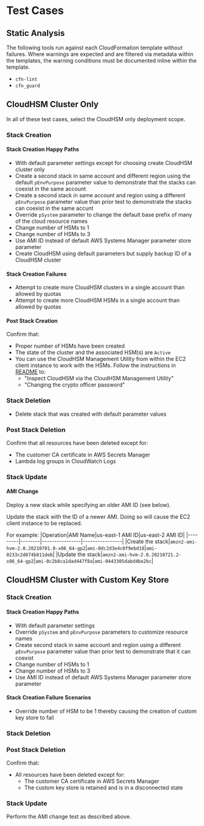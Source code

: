 # Test Cases

## Static Analysis

The following tools run against each CloudFormation template without failures. Where warnings are expected and are filtered via metadata within the templates, the warning conditions must be documented inline within the template.

* `cfn-lint` 
* `cfn_guard` 

## CloudHSM Cluster Only

In all of these test cases, select the CloudHSM only deployment scope.

### Stack Creation

#### Stack Creation Happy Paths

* With default parameter settings except for choosing create CloudHSM cluster only
* Create a second stack in same account and different region using the default `pEnvPurpose` parameter value to demonstrate that the stacks can coexist in the same account
* Create a second stack in same account and region using a different `pEnvPurpose` parameter value than prior test to demonstrate the stacks can coexist in the same accunt
* Override `pSystem` parameter to change the default base prefix of many of the cloud resource names
* Change number of HSMs to 1
* Change number of HSMs to 3
* Use AMI ID instead of default AWS Systems Manager parameter store parameter
* Create CloudHSM using default parameters but supply backup ID of a CloudHSM cluster

#### Stack Creation Failures

* Attempt to create more CloudHSM clusters in a single account than allowed by quotas
* Attempt to create more CloudHSM HSMs in a single account than allowed by quotas

#### Post Stack Creation

Confirm that:

* Proper number of HSMs have been created
* The state of the cluster and the associated HSM(s) are `Active`
* You can use the CloudHSM Management Utility from within the EC2 client instance to work with the HSMs. Follow the instructions in [README](./README.md) to:
  * "Inspect CloudHSM via the CloudHSM Management Utility"
  * "Changing the crypto officer password"

### Stack Deletion

* Delete stack that was created with default parameter values

### Post Stack Deletion

Confirm that all resources have been deleted except for:

* The customer CA certificate in AWS Secrets Manager
* Lambda log groups in CloudWatch Logs

### Stack Update

#### AMI Change

Deploy a new stack while specifying an older AMI ID (see below).

Update the stack with the ID of a newer AMI.  Doing so will cause the EC2 client instance to be replaced.

For example:
|Operation|AMI Name|us-east-1 AMI ID|us-east-2 AMI ID|
|---------|--------|----------------|----------------|
|Create the stack|`amzn2-ami-hvm-2.0.20210701.0-x86_64-gp2`|`ami-0dc2d3e4c0f9ebd18`|`ami-0233c2d874b811deb`| 
|Update the stack|`amzn2-ami-hvm-2.0.20210721.2-x86_64-gp2`|`ami-0c2b8ca1dad447f8a`|`ami-0443305dabd4be2bc`| 

## CloudHSM Cluster with Custom Key Store

### Stack Creation

#### Stack Creation Happy Paths

* With default parameter settings
* Override `pSystem` and `pEnvPurpose` parameters to customize resource names
* Create second stack in same account and region using a different `pEnvPurpose` parameter value than prior test to demonstrate that it can coexist
* Change number of HSMs to 1
* Change number of HSMs to 3
* Use AMI ID instead of default AWS Systems Manager parameter store parameter

#### Stack Creation Failure Scenarios

* Override number of HSM to be 1 thereby causing the creation of custom key store to fail

### Stack Deletion

### Post Stack Deletion

Confirm that:

* All resources have been deleted except for:
  * The customer CA certificate in AWS Secrets Manager
  * The custom key store is retained and is in a disconnected state

### Stack Update

Perform the AMI change test as described above.
